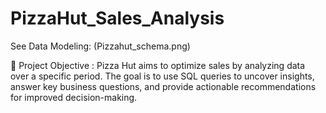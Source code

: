 # PizzaHut_Sales_Analysis

See Data Modeling: (Pizzahut_schema.png)

🎯 Project Objective : 
Pizza Hut aims to optimize sales by analyzing data over a specific period. The goal is to use SQL queries to uncover insights, answer key business questions, and provide actionable recommendations for improved decision-making.
